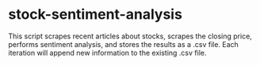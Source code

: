 # stock-sentiment-analysis
This script scrapes recent articles about stocks, scrapes the closing price, performs sentiment analysis, and stores the results as a .csv file. Each iteration will append new information to the existing .csv file.
